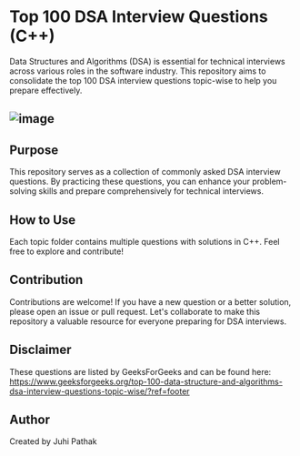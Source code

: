 # Top 100 DSA Interview Questions (C++)

Data Structures and Algorithms (DSA) is essential for technical interviews across various roles in the software industry. This repository aims to consolidate the top 100 DSA interview questions topic-wise to help you prepare effectively.
## ![image](https://github.com/JuhiPathak23/Top-100-DSA-Interview-Questions/assets/73741643/6b1193ef-247a-44a4-a599-f74a2566e4c1)

## Purpose
This repository serves as a collection of commonly asked DSA interview questions. By practicing these questions, you can enhance your problem-solving skills and prepare comprehensively for technical interviews.

## How to Use
Each topic folder contains multiple questions with solutions in C++. Feel free to explore and contribute!

## Contribution
Contributions are welcome! If you have a new question or a better solution, please open an issue or pull request. Let's collaborate to make this repository a valuable resource for everyone preparing for DSA interviews.

## Disclaimer
These questions are listed by GeeksForGeeks and can be found here: https://www.geeksforgeeks.org/top-100-data-structure-and-algorithms-dsa-interview-questions-topic-wise/?ref=footer

## Author
Created by Juhi Pathak
